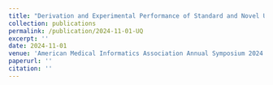 ```yaml
---
title: "Derivation and Experimental Performance of Standard and Novel Uncertainty Calibration Techniques"
collection: publications
permalink: /publication/2024-11-01-UQ
excerpt: ''
date: 2024-11-01
venue: 'American Medical Informatics Association Annual Symposium 2024'
paperurl: ''
citation: ''
---
```

